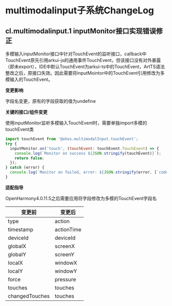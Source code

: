 #  multimodalinput子系统ChangeLog

##  cl.multimodalinput.1  inputMonitor接口实现错误修正

多模输入inputMonitor接口中针对TouchEvent的监听接口，callback中TouchEvent原先引用arkui-js的通用事件TouchEvent，但该接口没有对外暴露（即未export），IDE中默认TouchEvent为arkui-ts中的TouchEvent，ArtTS语法整改之后，原接口失效。因此需要将inputMointor中的TouchEvent引用修改为多模输入的TouchEvent。

**变更影响**

字段名变更，原有的字段获取的值为undefine

**关键的接口/组件变更**

使用inputMonitor监听多模输入TouchEvent时，需要单独import多模的touchEvent类

```javascript
import touchEvent from '@ohos.multimodalInput.touchEvent';
try {
  inputMonitor.on('touch', (touchEvent: touchEvent.TouchEvent) => {
    console.log(`Monitor on success ${JSON.stringify(touchEvent)}`);
    return false;
  });
} catch (error) {
  console.log(`Monitor on failed, error: ${JSON.stringify(error, [`code`, `message`])}`);
}
```

**适配指导**

OpenHarmony4.0.11.5之后需要应用将字段修改为多模的TouchEvent字段名

| 变更前         | 变更后     |
| -------------- | ---------- |
| type           | action     |
| timestamp      | actionTime |
| deviceId       | deviceId   |
| globalX        | screenX    |
| globalY        | screenY    |
| localX         | windowX    |
| localY         | windowY    |
| force          | pressure   |
| touches        | touches    |
| changedTouches | touches    |